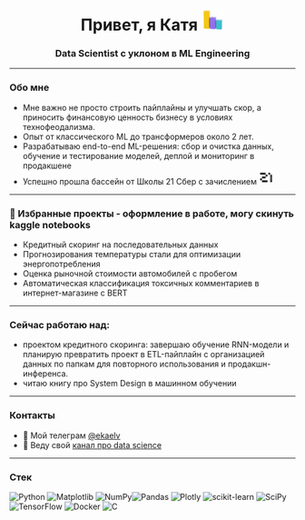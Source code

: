 <h1 align="center">Привет, я Катя</a> 
<img src="https://github.com/elvirova/elvirova/blob/main/raw/images/Reporting%20Social%20Media%20GIF%20by%20Agorapulse.gif" height="40"/></h1>
<h3 align="center"> Data Scientist с уклоном в ML Engineering </h3>

---

### Обо мне
- Мне важно не просто строить пайплайны и улучшать скор, а приносить финансовую ценность бизнесу в условиях технофеодализма.
- Опыт от классического ML до трансформеров около 2 лет.
- Разрабатываю end-to-end ML-решения: сбор и очистка данных, обучение и тестирование моделей, деплой и мониторинг в продакшене
- Успешно прошла бассейн от Школы 21 Сбер с зачислением <img src="https://github.com/elvirova/elvirova/blob/main/raw/images/medium_f3ccdd27d2000e3f9255a7e3e2c48800.jpg" height="25"/></h1>
 
---

### 📂 Избранные проекты - оформление в работе, могу скинуть kaggle notebooks
- Кредитный скоринг на последовательных данных
- Прогнозирования температуры стали для оптимизации энергопотребления
- Оценка рыночной стоимости автомобилей с пробегом
- Автоматическая классификация токсичных комментариев в интернет-магазине с BERT

---

### Сейчас работаю над:
- проектом кредитного скоринга: завершаю обучение RNN-модели и планирую превратить проект в ETL-пайплайн с организацией данных по папкам для повторного использования и продакшн-инференса.
- читаю книгу про System Design в машинном обучении

---

### Контакты
- 💬 Мой телеграм [@ekaelv](https://t.me/@ekaelv)  
- 📠 Веду свой [канал про data science](https://t.me/elv_dc)

---

### Стек 
![Python](https://img.shields.io/badge/python-3670A0?style=for-the-badge&logo=python&logoColor=ffdd54) ![Matplotlib](https://img.shields.io/badge/Matplotlib-%23ffffff.svg?style=for-the-badge&logo=Matplotlib&logoColor=black) ![NumPy](https://img.shields.io/badge/numpy-%23013243.svg?style=for-the-badge&logo=numpy&logoColor=white)![Pandas](https://img.shields.io/badge/pandas-%23150458.svg?style=for-the-badge&logo=pandas&logoColor=white) ![Plotly](https://img.shields.io/badge/Plotly-%233F4F75.svg?style=for-the-badge&logo=plotly&logoColor=white) ![scikit-learn](https://img.shields.io/badge/scikit--learn-%23F7931E.svg?style=for-the-badge&logo=scikit-learn&logoColor=white) ![SciPy](https://img.shields.io/badge/SciPy-%230C55A5.svg?style=for-the-badge&logo=scipy&logoColor=%white) ![TensorFlow](https://img.shields.io/badge/TensorFlow-%23FF6F00.svg?style=for-the-badge&logo=TensorFlow&logoColor=white)
![Docker](https://img.shields.io/badge/docker-%230db7ed.svg?style=for-the-badge&logo=docker&logoColor=white) ![C](https://img.shields.io/badge/c-%2300599C.svg?style=for-the-badge&logo=c&logoColor=white)




